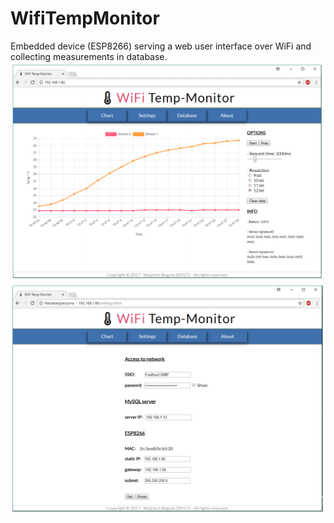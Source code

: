 # WifiTempMonitor
Embedded device (ESP8266) serving a web user interface over WiFi and collecting measurements in database.
![Screenshot](screenshot.PNG)
![Screenshot](screenshot1.PNG)
